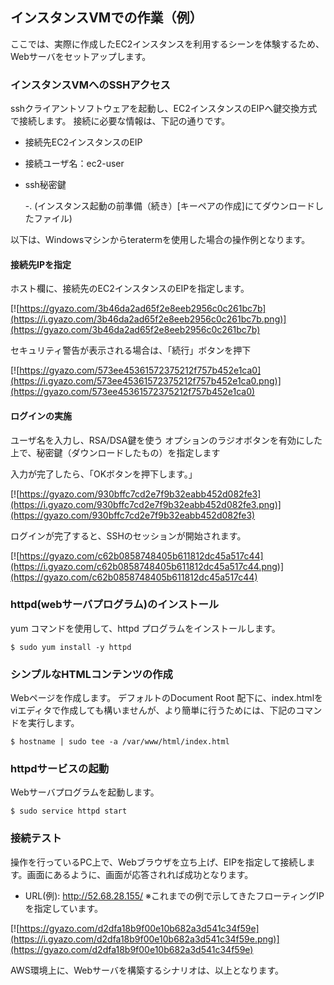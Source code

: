 ﻿## インスタンスVMでの作業（例）

ここでは、実際に作成したEC2インスタンスを利用するシーンを体験するため、Webサーバをセットアップします。

### インスタンスVMへのSSHアクセス

sshクライアントソフトウェアを起動し、EC2インスタンスのEIPへ鍵交換方式で接続します。
接続に必要な情報は、下記の通りです。
 * 接続先EC2インスタンスのEIP
 * 接続ユーザ名：ec2-user
 * ssh秘密鍵 
 
    -. (インスタンス起動の前準備（続き）[キーペアの作成]にてダウンロードしたファイル)
    


以下は、Windowsマシンからteratermを使用した場合の操作例となります。

#### 接続先IPを指定

ホスト欄に、接続先のEC2インスタンスのEIPを指定します。

[![https://gyazo.com/3b46da2ad65f2e8eeb2956c0c261bc7b](https://i.gyazo.com/3b46da2ad65f2e8eeb2956c0c261bc7b.png)](https://gyazo.com/3b46da2ad65f2e8eeb2956c0c261bc7b)

セキュリティ警告が表示される場合は、「続行」ボタンを押下

[![https://gyazo.com/573ee45361572375212f757b452e1ca0](https://i.gyazo.com/573ee45361572375212f757b452e1ca0.png)](https://gyazo.com/573ee45361572375212f757b452e1ca0)
#### ログインの実施

ユーザ名を入力し、RSA/DSA鍵を使う オプションのラジオボタンを有効にした上で、秘密鍵（ダウンロードしたもの）を指定します

入力が完了したら、「OKボタンを押下します。」

[![https://gyazo.com/930bffc7cd2e7f9b32eabb452d082fe3](https://i.gyazo.com/930bffc7cd2e7f9b32eabb452d082fe3.png)](https://gyazo.com/930bffc7cd2e7f9b32eabb452d082fe3)


ログインが完了すると、SSHのセッションが開始されます。

[![https://gyazo.com/c62b0858748405b611812dc45a517c44](https://i.gyazo.com/c62b0858748405b611812dc45a517c44.png)](https://gyazo.com/c62b0858748405b611812dc45a517c44)


### httpd(webサーバプログラム)のインストール
yum コマンドを使用して、httpd プログラムをインストールします。

``` command
$ sudo yum install -y httpd
```

### シンプルなHTMLコンテンツの作成
Webページを作成します。 デフォルトのDocument Root 配下に、index.htmlをviエディタで作成しても構いませんが、より簡単に行うためには、下記のコマンドを実行します。

```
$ hostname | sudo tee -a /var/www/html/index.html
```

### httpdサービスの起動
Webサーバプログラムを起動します。

```
$ sudo service httpd start
```

### 接続テスト
操作を行っているPC上で、Webブラウザを立ち上げ、EIPを指定して接続します。画面にあるように、画面が応答されれば成功となります。

* URL(例): http://52.68.28.155/ ※これまでの例で示してきたフローティングIPを指定しています。

[![https://gyazo.com/d2dfa18b9f00e10b682a3d541c34f59e](https://i.gyazo.com/d2dfa18b9f00e10b682a3d541c34f59e.png)](https://gyazo.com/d2dfa18b9f00e10b682a3d541c34f59e)


AWS環境上に、Webサーバを構築するシナリオは、以上となります。



